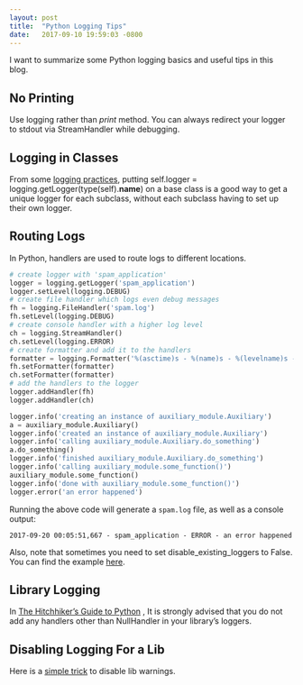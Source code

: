 ```yaml
---
layout: post
title:  "Python Logging Tips"
date:   2017-09-10 19:59:03 -0800
---
```

I want to summarize some Python logging basics and useful tips in this blog.

## No Printing
Use logging rather than *print* method. You can always redirect your logger to stdout via StreamHandler while debugging.

## Logging in Classes
From some [logging practices](https://dzone.com/articles/best-practices-python-logging), putting self.logger = logging.getLogger(type(self).__name__) on a base class is a good way to get a unique logger for each subclass, without each subclass having to set up their own logger.

## Routing Logs
In Python, handlers are used to route logs to different locations.

```python 
# create logger with 'spam_application'
logger = logging.getLogger('spam_application')
logger.setLevel(logging.DEBUG)
# create file handler which logs even debug messages
fh = logging.FileHandler('spam.log')
fh.setLevel(logging.DEBUG)
# create console handler with a higher log level
ch = logging.StreamHandler()
ch.setLevel(logging.ERROR)
# create formatter and add it to the handlers
formatter = logging.Formatter('%(asctime)s - %(name)s - %(levelname)s - %(message)s')
fh.setFormatter(formatter)
ch.setFormatter(formatter)
# add the handlers to the logger
logger.addHandler(fh)
logger.addHandler(ch)

logger.info('creating an instance of auxiliary_module.Auxiliary')
a = auxiliary_module.Auxiliary()
logger.info('created an instance of auxiliary_module.Auxiliary')
logger.info('calling auxiliary_module.Auxiliary.do_something')
a.do_something()
logger.info('finished auxiliary_module.Auxiliary.do_something')
logger.info('calling auxiliary_module.some_function()')
auxiliary_module.some_function()
logger.info('done with auxiliary_module.some_function()')
logger.error('an error happened')
```

Running the above code will generate a ``spam.log`` file, as well as a console output:
```shell
2017-09-20 00:05:51,667 - spam_application - ERROR - an error happened
```

Also, note that sometimes you need to set disable_existing_loggers to False. You can find the example [here](https://github.com/wang-ye/code/blob/master/daily/09_13_17/main2.py).

## Library Logging
In [The Hitchhiker’s Guide to Python](http://docs.python-guide.org/en/latest/) , It is strongly advised that you do not add any handlers other than NullHandler in your library’s loggers.

## Disabling Logging For a Lib
Here is a [simple trick](https://stackoverflow.com/questions/11029717/how-do-i-disable-log-messages-from-the-requests-library ) to disable lib warnings.
